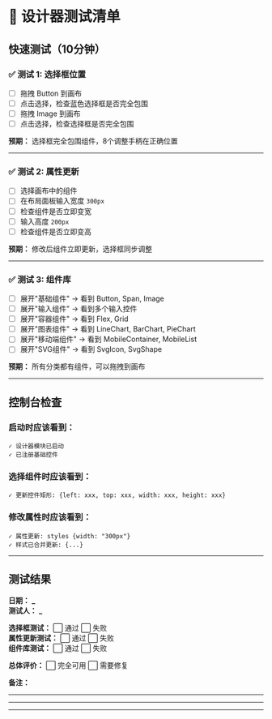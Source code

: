 # 🧪 设计器测试清单

## 快速测试（10分钟）

### ✅ 测试 1: 选择框位置

- [ ] 拖拽 Button 到画布
- [ ] 点击选择，检查蓝色选择框是否完全包围
- [ ] 拖拽 Image 到画布
- [ ] 点击选择，检查选择框是否完全包围

**预期：** 选择框完全包围组件，8个调整手柄在正确位置

---

### ✅ 测试 2: 属性更新

- [ ] 选择画布中的组件
- [ ] 在布局面板输入宽度 `300px`
- [ ] 检查组件是否立即变宽
- [ ] 输入高度 `200px`
- [ ] 检查组件是否立即变高

**预期：** 修改后组件立即更新，选择框同步调整

---

### ✅ 测试 3: 组件库

- [ ] 展开"基础组件" → 看到 Button, Span, Image
- [ ] 展开"输入组件" → 看到多个输入控件
- [ ] 展开"容器组件" → 看到 Flex, Grid
- [ ] 展开"图表组件" → 看到 LineChart, BarChart, PieChart
- [ ] 展开"移动端组件" → 看到 MobileContainer, MobileList
- [ ] 展开"SVG组件" → 看到 SvgIcon, SvgShape

**预期：** 所有分类都有组件，可以拖拽到画布

---

## 控制台检查

### 启动时应该看到：

```
✓ 设计器模块已启动
✓ 已注册基础控件
```

### 选择组件时应该看到：

```
✓ 更新控件矩形: {left: xxx, top: xxx, width: xxx, height: xxx}
```

### 修改属性时应该看到：

```
✓ 属性更新: styles {width: "300px"}
✓ 样式已合并更新: {...}
```

---

## 测试结果

**日期：** ******\_******  
**测试人：** ******\_******

**选择框测试：** ⬜ 通过 ⬜ 失败  
**属性更新测试：** ⬜ 通过 ⬜ 失败  
**组件库测试：** ⬜ 通过 ⬜ 失败

**总体评价：** ⬜ 完全可用 ⬜ 需要修复

**备注：**

---

---

---
